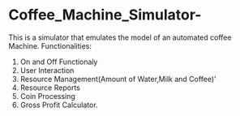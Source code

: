 # Coffee_Machine_Simulator-
This is a simulator that emulates the model of an automated coffee Machine.
Functionalities:
1. On and Off Functionaly 
2. User Interaction 
3. Resource Management(Amount of Water,Milk and Coffee)'
4. Resource Reports 
5. Coin Processing 
6. Gross Profit Calculator.
